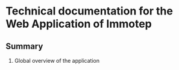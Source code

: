 # Technical documentation for the Web Application of Immotep

## Summary

1. Global overview of the application